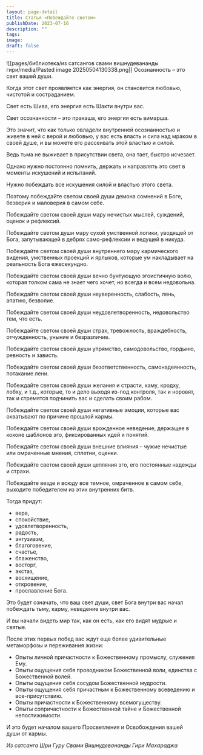 ```yaml
---
layout: page-detail
title: Статья «Побеждайте светом»
publishDate: 2023-07-16
description: ""
tags: 
image: 
draft: false
---
```

![[pages/библиотека/из сатсангов свами вишнудевананды гири/media/Pasted image 20250504130338.png]]
 Осознанность – это свет вашей души.

 Когда этот свет проявляется как энергия, он становится любовью, чистотой и состраданием.

 Свет есть Шива, его энергия есть Шакти внутри вас.

 Свет осознанности – это пракаша, его энергия есть вимарша.

 Это значит, что как только овладели внутренней осознанностью и живете в ней с верой и любовью, у вас есть власть и сила над мраком в своей душе, и вы можете его рассеивать этой властью и силой.

 Ведь тьма не выживает в присутствии света, она тает, быстро исчезает.

 Однако нужно постоянно помнить, держать и направлять это свет в моменты искушений и испытаний.

 Нужно побеждать все искушения силой и властью этого света.

 Поэтому побеждайте светом своей души демона сомнений в Боге, безверия и маловерия в самом себе.

  
 Побеждайте светом своей души мару нечистых мыслей, суждений, оценок и рефлексий.

 Побеждайте светом души мару сухой умственной логики, уводящей от Бога, запутывающей в дебрях само-рефлексии и ведущей в никуда.

 Побеждайте светом своей души внутреннего мару кармического видения, умственных проекций и ярлыков, которые ум накладывает на реальность Бога ежесекундно.

 Побеждайте светом своей души вечно бунтующую эгоистичную волю, которая толком сама не знает чего хочет, но всегда и всем недовольна.

 Побеждайте светом своей души неуверенность, слабость, лень, апатию, безволие.

 Побеждайте светом своей души неудовлетворенность, недовольство тем, что есть.

 Побеждайте светом своей души страх, тревожность, враждебность, отчужденность, уныние и безразличие.

 Побеждайте светом своей души упрямство, самодовольство, гордыню, ревность и зависть.

 Побеждайте светом своей души безответственность, самонадеянность, потакание лени.

 Побеждайте светом своей души желания и страсти, каму, кродху, лобху, и т.д., которые, то и дело выходя из-под контроля, так и норовят, так и стремятся подчинить вас и сделать своим рабом.

 Побеждайте светом своей души негативные эмоции, которые вас охватывают по причине прошлой кармы.

 Побеждайте светом своей души врожденное неведение, держащее в коконе шаблонов эго, фиксированных идей и понятий.

 Побеждайте светом своей души внешние влияния – чужие нечистые или омраченные мнения, сплетни, оценки.

 Побеждайте светом своей души цепляния эго, его постоянные надежды и страхи.

 Побеждайте везде и всюду все темное, омраченное в самом себе, выходите победителем из этих внутренних битв.

  
 Тогда придут:

* вера,
* спокойствие,
* удовлетворенность,
* радость,
* энтузиазм,
* благоговение,
* счастье,
* блаженство,
* восторг,
* экстаз,
* восхищение,
* откровение,
* прославление Бога.

 Это будет означать, что ваш свет души, свет Бога внутри вас начал побеждать тьму, карму, неведение внутри вас.

 И вы начали видеть мир так, как он есть, как его видят мудрые и святые.

 После этих первых побед вас ждут еще более удивительные метаморфозы и переживания жизни:

* Опыты личной причастности к Божественному промыслу, служения Ему.
* Опыты ощущения себя проводником Божественной воли, единства с Божественной волей.
* Опыты ощущения себя сосудом Божественной мудрости.
* Опыты ощущения себя причастным к Божественному всеведению и все-присутствию.
* Опыты причастности к Божественному всемогуществу.
* Опыты сопричастности к Божественной тайне и Божественной непостижимости.

 И это будет началом вашего Просветления и Освобождения вашей души от кармы.

*Из сатсанга Шри Гуру Свами Вишнудевананды Гири Махараджа*
